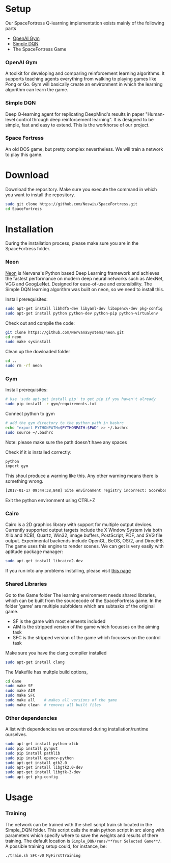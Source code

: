 # Setup
Our SpaceFortress Q-learning implementation exists mainly of the following parts
* [OpenAI Gym](https://gym.openai.com/)
* [Simple DQN](https://github.com/tambetm/simple_dqn)
* The SpaceFortress Game

### OpenAI Gym
A toolkit for developing and comparing reinforcement learning algorithms. It supports teaching agents everything from walking to playing games like Pong or Go.
Gym will basically create an environment in which the learning algorithm can learn the game.

### Simple DQN
Deep Q-learning agent for replicating DeepMind's results in paper "Human-level control through deep reinforcement learning". It is designed to be simple, fast and easy to extend. This is the workhorse of our project.

### Space Fortress
An old DOS game, but pretty complex nevertheless. We will train a network to play this game.

# Download
Download the repository. Make sure you execute the command in which you want to install the repository.
```sh
sudo git clone https://github.com/Noswis/SpaceFortress.git 
cd SpaceFortress
```

# Installation
During the installation process, please make sure you are in the SpaceFortress folder.
### Neon
[Neon](https://github.com/NervanaSystems/neon) is Nervana's Python based Deep Learning framework and achieves the fastest performance on modern deep neural networks such as AlexNet, VGG and GoogLeNet. Designed for ease-of-use and extensibility. The Simple DQN learning algorithm was built on neon, so we need to install this.

Install prerequisites:
```sh
sudo apt-get install libhdf5-dev libyaml-dev libopencv-dev pkg-config
sudo apt-get install python python-dev python-pip python-virtualenv
```

Check out and compile the code:

```sh
git clone https://github.com/NervanaSystems/neon.git
cd neon
sudo make sysinstall
```
Clean up the dowloaded folder
```sh
cd ..
sudo rm -rf neon
```
### Gym
Install prerequisites:
```sh
# Use 'sudo apt-get install pip' to get pip if you haven't already
sudo pip install -r gym/requirements.txt
```
Connect python to gym
```sh
# add the gym directory to the python path in bashrc
echo "export PYTHONPATH=$PYTHONPATH:$PWD" >> ~/.bashrc
sudo source ~/.bashrc
```
Note: please make sure the path doesn't have any spaces

Check if it is installed correctly:
```sh
python
import gym
```
This shoul produce a warning like this. Any other warning means there is something wrong.
```sh
[2017-01-17 09:44:38,848] Site environment registry incorrect: Scoreboard did not register all envs: set(['AIM-v0', 'SFC-v0', 'SFS-v0', 'Acrobot-v0', 'SF-v0']) Scoreboard registered non-existent or deprecated envs: set(['Acrobot-v1', 'CartPole-v1'])
```
Exit the python environment using CTRL+Z
### Cairo
Cairo is a 2D graphics library with support for multiple output devices. Currently supported output targets include the X Window System (via both Xlib and XCB), Quartz, Win32, image buffers, PostScript, PDF, and SVG file output. Experimental backends include OpenGL, BeOS, OS/2, and DirectFB. The game uses this engine to render scenes. We can get is very easily with aptitude package manager:

```sh
sudo apt-get install libcairo2-dev
```
If you run into any problems installing, please visit [this page](https://www.cairographics.org/download/)
### Shared Libraries
Go to the Game folder
The learning environment needs shared libraries, which can be built from the sourcecode of the SpaceFortress game. In the folder 'game' are multiple subfolders which are subtasks of the original game.
* SF is the game with most elements included 
* AIM is the stripped version of the game which focusses on the aiming task
* SFC is the stripped version of the game which focusses on the control task

Make sure you have the clang compiler installed
```sh
sudo apt-get install clang
```

The Makefile has multple build options,
```sh
cd Game
sudo make SF
sudo make AIM
sudo make SFC
sudo make all    # makes all versions of the game
sudo make clean  # removes all built files
```

### Other dependencies
A list with dependencies we encountered during installation/runtime ourselves.
```sh
sudo apt-get install python-xlib
sudo pip install pynput
sudo pip install pathlib
sudo pip install opencv-python
sudo apt-get install gtk2.0
sudo apt-get install libgtk2.0-dev
sudo apt-get install libgtk-3-dev
sudo apt-get pkg-config
```


# Usage

### Training
The network can be trained with the shell script train.sh located in the Simple_DQN folder. This script calls
the main python script in src along with parameters which specify where to save the weights and results of there
training. The default location is ``Simple_DQN/runs/**Your Selected Game**/``. A possible training setup could, for instance, be:
```sh
./train.sh SFC-v0 MyFirstTraining
```
